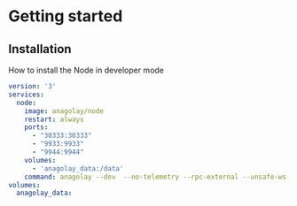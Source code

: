 # Getting started

## Installation

How to install the Node in developer mode

```yaml
version: '3'
services:
  node:
    image: anagolay/node
    restart: always
    ports:
      - "30333:30333"
      - "9933:9933"
      - "9944:9944"
    volumes:
      - 'anagolay_data:/data'
    command: anagolay --dev  --no-telemetry --rpc-external --unsafe-ws-external --rpc-cors all
volumes:
  anagolay_data:
```
